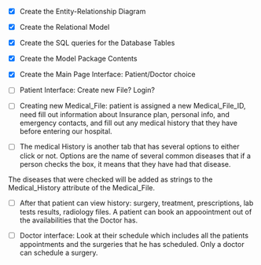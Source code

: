 - [x] Create the Entity-Relationship Diagram

- [x] Create the Relational Model

- [x] Create the SQL queries for the Database Tables

- [x] Create the Model Package Contents

- [x] Create the Main Page Interface: Patient/Doctor choice

- [ ] Patient Interface: Create new File? Login?

- [ ] Creating new Medical_File: patient is assigned a new Medical_File_ID, need fill out information about Insurance plan, personal info, and emergency contacts, and fill out any medical history that they have before entering our hospital.

- [ ] The medical History is another tab that has several options to either click or not. Options are the name of several common diseases that if a person checks the box, it means that they have had that disease.

The diseases that were checked will be added as strings to the Medical_History attribute of the Medical_File.

- [ ] After that patient can view history: surgery, treatment, prescriptions, lab tests results, radiology files. A patient can book an appoointment out of the availabilities that the Doctor has.

- [ ] Doctor interface: Look at their schedule which includes all the patients appointments and the surgeries that he has scheduled.
Only a doctor can schedule a surgery.
